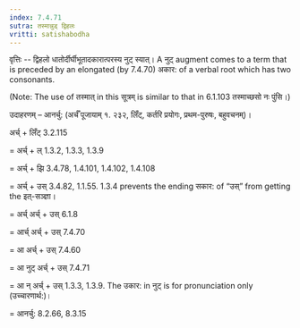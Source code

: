 ```yaml
---
index: 7.4.71
sutra: तस्मान्नुड् द्विहलः
vritti: satishabodha
---
```



वृत्तिः -- द्विहलो धातोर्दीर्घीभूतादकारात्परस्य नुट् स्यात्। A नुट् augment comes to a term that is preceded by an elongated (by 7.4.70) अकार: of a verbal root which has two consonants.

(Note: The use of तस्मात् in this सूत्रम् is similar to that in 6.1.103 तस्माच्छसो नः पुंसि।)


उदाहरणम् – आनर्चु: (अर्चँ पूजायाम् १. २३२, लिँट्, कर्तरि प्रयोगः, प्रथम-पुरुषः, बहुवचनम्)।


अर्च् + लिँट् 3.2.115

= अर्च् + ल् 1.3.2, 1.3.3, 1.3.9

= अर्च् + झि 3.4.78, 1.4.101, 1.4.102, 1.4.108

= अर्च् + उस् 3.4.82, 1.1.55. 1.3.4 prevents the ending सकार: of “उस्” from getting the इत्-सञ्ज्ञा।

= अर्च् अर्च् + उस् 6.1.8

= आर्च् अर्च् + उस् 7.4.70

= आ अर्च् + उस् 7.4.60

= आ नुट् अर्च् + उस् 7.4.71

= आ न् अर्च् + उस् 1.3.3, 1.3.9. The उकार: in नुट् is for pronunciation only (उच्चारणार्थ:)।

= आनर्चु: 8.2.66, 8.3.15

